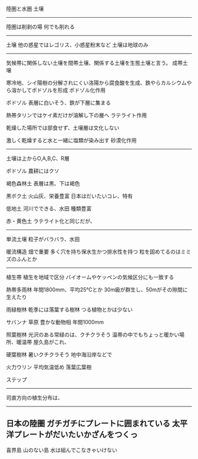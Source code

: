 陸圏と水圏
土壌

---

陸圏は削剥の場
何でも削れる

---

土壌
他の惑星ではレゴリス、小惑星粉末など
土壌は地球のみ

---

気候帯に関係しない土壌を間帯土壌、関係する土壌を生態土壌と言う。
成帯土壌

寒冷地、シイ陽樹の分解されにくい洛陽から腐食酸を生成、鉄やらカルシウムやら溶かしてポドゾルを形成
ポドゾル化作用

ポドゾル
表層に白いそう、鉄が下層に集まる

熱帯タリンではケイ素だけが溶解し下の層へ
ラテライト作用

乾燥した場所では部食せず、土壌層は文化しない

激しく乾燥すると水と一緒に塩類が染み出す
砂漠化作用

---

土壌は上からO,A,B,C、R層

ポドゾル
農耕にはクソ

褐色森林土
表層は黒、下は褐色

黒ボク土
火山灰、栄養豊富
日本はだいたいコレ、特有

低地土
河川でできる、水田
種類豊富

赤・黄色土
ラテライト化と同じだが、

---

単流土壌
粒子がバラバラ、水田

暖流構造
畑で重要
多く穴を持ち保水生かつ排水性を持つ
粒を固めてるのはミミズのふんとか

---

植生帯
植生を地域で区分
バイオームやケッペンの気候区分にも一致する

熱帯多雨林
年間1800mm、平均25℃とか
30m級が群生し、50mがその隙間に生えたり

雨緑樹林
乾季には落葉する樹林
つる植物とかは少ない

サバンナ
草原
豊かな動物相
年間1000mm

照葉樹林
光沢のある常緑のは、クチクラそう
温帯の中でもちょっと暖かい場所、暖温帯
屋久島がこれ、

硬葉樹林
暑いクチクラそう
地中海沿岸などで

火力ウリン
平均気温低め
落葉広葉樹

ステップ

---

司直方向の植生分布は、

---

日本の陸圏
ガチガチにプレートに囲まれている
太平洋プレートがだいたいかざんをつくっ
---

喜界島
山のない島
水は組んでこなきゃいけない




